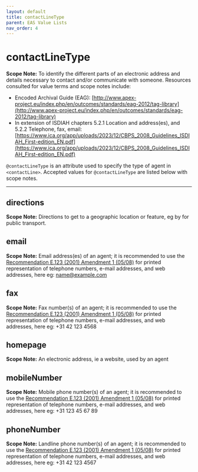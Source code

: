 ```yaml
---
layout: default
title: contactLineType
parent: EAS Value Lists
nav_order: 4
---
```


# contactLineType

**Scope Note:**
To identify the different parts of an electronic address and details necessary to contact and/or communicate with someone. Resources consulted for value terms and scope notes include:

- Encoded Archival Guide (EAG): [http://www.apex-project.eu/index.php/en/outcomes/standards/eag-2012/tag-library](http://www.apex-project.eu/index.php/en/outcomes/standards/eag-2012/tag-library)
- In extension of ISDIAH chapters 5.2.1 Location and address(es), and 5.2.2 Telephone, fax, email: [https://www.ica.org/app/uploads/2023/12/CBPS_2008_Guidelines_ISDIAH_First-edition_EN.pdf](https://www.ica.org/app/uploads/2023/12/CBPS_2008_Guidelines_ISDIAH_First-edition_EN.pdf)

`@contactLineType` is an attribute used to specify the type of agent in `<contactLine>`. Accepted values for `@contactLineType` are listed below with scope notes.

___

## directions
**Scope Note:**
Directions to get to a geographic location or feature, eg by for public transport.

## email
**Scope Note:**
Email address(es) of an agent; it is recommended to use the [Recommendation E.123 (2001) Amendment 1 (05/08)](https://www.itu.int/rec/T-REC-E.123/en) for printed representation of telephone numbers, e-mail addresses, and web addresses, here eg: name@example.com

## fax
**Scope Note:**
Fax number(s) of an agent; it is recommended to use the [Recommendation E.123 (2001) Amendment 1 (05/08)](https://www.itu.int/rec/T-REC-E.123/en) for printed representation of telephone numbers, e-mail addresses, and web addresses, here eg: +31 42 123 4568

## homepage
**Scope Note:**
An electronic address, ie a website, used by an agent

## mobileNumber
**Scope Note:**
Mobile phone number(s) of an agent; it is recommended to use the [Recommendation E.123 (2001) Amendment 1 (05/08)](https://www.itu.int/rec/T-REC-E.123/en) for printed representation of telephone numbers, e-mail addresses, and web addresses, here eg: +31 123 45 67 89

## phoneNumber
**Scope Note:**
Landline phone number(s) of an agent; it is recommended to use the [Recommendation E.123 (2001) Amendment 1 (05/08)](https://www.itu.int/rec/T-REC-E.123/en) for printed representation of telephone numbers, e-mail addresses, and web addresses, here eg: +31 42 123 4567
